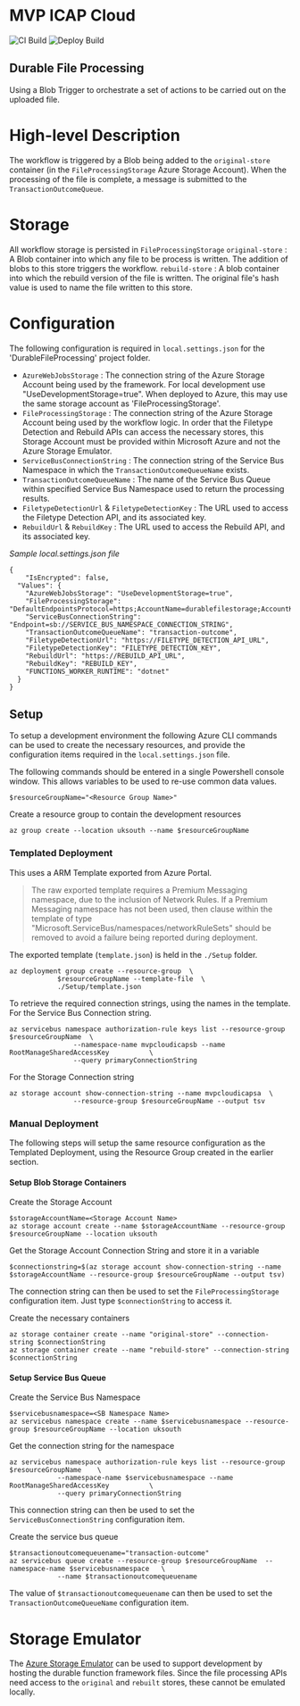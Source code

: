# MVP ICAP Cloud 
![CI Build](https://github.com/filetrust/mvp-icap-cloud/workflows/CI%20Build/badge.svg)
![Deploy Build](https://github.com/filetrust/mvp-icap-cloud/workflows/Deploy%20Build/badge.svg)

## Durable File Processing
Using a Blob Trigger to orchestrate a set of actions to be carried out on the uploaded file.

# High-level Description
The workflow is triggered by a Blob being added to the `original-store` container (in the `FileProcessingStorage` Azure Storage Account). When the processing of the file is complete, a message is submitted to the `TransactionOutcomeQueue`.

# Storage
All workflow storage is persisted in `FileProcessingStorage`
`original-store` : A Blob container into which any file to be process is written. The addition of blobs to this store triggers the workflow.
`rebuild-store` : A blob container into which the rebuild version of the file is written. The original file's hash value is used to name the file written to this store.

# Configuration
The following configuration is required in `local.settings.json` for the 'DurableFileProcessing' project folder.
- `AzureWebJobsStorage` : The connection string of the Azure Storage Account being used by the framework. For local development use "UseDevelopmentStorage=true". When deployed to Azure, this may use the same storage account as 'FileProcessingStorage'.
- `FileProcessingStorage` : The connection string of the Azure Storage Account being used by the workflow logic. In order that the Filetype Detection and Rebuild APIs can access the necessary stores, this Storage Account must be provided within Microsoft Azure and not the Azure Storage Emulator.
- `ServiceBusConnectionString` : The connection string of the Service Bus Namespace in which the `TransactionOutcomeQueueName` exists.
- `TransactionOutcomeQueueName`  : The name of the Service Bus Queue within specified Service Bus Namespace used to return the processing results.
- `FiletypeDetectionUrl` & `FiletypeDetectionKey` : The URL used to access the Filetype Detection API, and its associated key.
- `RebuildUrl` & `RebuildKey` : The URL used to access the Rebuild API, and its associated key.

*Sample local.settings.json file*
```
{
    "IsEncrypted": false,
  "Values": {
    "AzureWebJobsStorage": "UseDevelopmentStorage=true",
    "FileProcessingStorage": "DefaultEndpointsProtocol=https;AccountName=durablefilestorage;AccountKey=STORAGE_ACCOUNT_CONNECTION_STRING",
    "ServiceBusConnectionString": "Endpoint=sb://SERVICE_BUS_NAMESPACE_CONNECTION_STRING",
    "TransactionOutcomeQueueName": "transaction-outcome",
    "FiletypeDetectionUrl": "https://FILETYPE_DETECTION_API_URL",
    "FiletypeDetectionKey": "FILETYPE_DETECTION_KEY",
    "RebuildUrl": "https://REBUILD_API_URL",
    "RebuildKey": "REBUILD_KEY",
    "FUNCTIONS_WORKER_RUNTIME": "dotnet"
  }
}
```

## Setup
To setup a development environment the following Azure CLI commands can be used to create the necessary resources, and provide the configuration items required in the `local.settings.json` file.

The following commands should be entered in a single Powershell console window. This allows variables to be used to re-use common data values.

```
$resourceGroupName="<Resource Group Name>"
```

Create a resource group to contain the development resources
```
az group create --location uksouth --name $resourceGroupName
```

### Templated Deployment
This uses a ARM Template exported from Azure Portal. 
> The raw exported template requires a Premium Messaging namespace, due to the inclusion of Network Rules. If a Premium Messaging namespace has not been used, then clause within the template of type "Microsoft.ServiceBus/namespaces/networkRuleSets" should be removed to avoid a failure being reported during deployment.

The exported template (`template.json`) is held in the `./Setup` folder.

```
az deployment group create --resource-group  \
            $resourceGroupName --template-file  \
            ./Setup/template.json 
```

To retrieve the required connection strings, using the names in the template.  For the Service Bus Connection string.
```
az servicebus namespace authorization-rule keys list --resource-group $resourceGroupName  \
                --namespace-name mvpcloudicapsb --name RootManageSharedAccessKey          \
                --query primaryConnectionString
```
For the Storage Connection string
```
az storage account show-connection-string --name mvpcloudicapsa  \
                --resource-group $resourceGroupName --output tsv
```

### Manual Deployment
The following steps will setup the same resource configuration as the Templated Deployment, using the Resource Group created in the earlier section.
#### Setup Blob Storage Containers

Create the Storage Account
```
$storageAccountName=<Storage Account Name> 
az storage account create --name $storageAccountName --resource-group $resourceGroupName --location uksouth
```

Get the Storage Account Connection String and store it in a variable
```
$connectionstring=$(az storage account show-connection-string --name $storageAccountName --resource-group $resourceGroupName --output tsv)
```
The connection string can then be used to set the `FileProcessingStorage` configuration item. Just type `$connectionString` to access it.

Create the necessary containers
```
az storage container create --name "original-store" --connection-string $connectionString
az storage container create --name "rebuild-store" --connection-string $connectionString
```

#### Setup Service Bus Queue

Create the Service Bus Namespace
```
$servicebusnamespace=<SB Namespace Name> 
az servicebus namespace create --name $servicebusnamespace --resource-group $resourceGroupName --location uksouth
```
Get the connection string for the namespace
```
az servicebus namespace authorization-rule keys list --resource-group $resourceGroupName    \
            --namespace-name $servicebusnamespace --name RootManageSharedAccessKey          \
            --query primaryConnectionString
```
This connection string can then be used to set the `ServiceBusConnectionString` configuration item.

Create the service bus queue
```
$transactionoutcomequeuename="transaction-outcome"
az servicebus queue create --resource-group $resourceGroupName  --namespace-name $servicebusnamespace   \
            --name $transactionoutcomequeuename
```
The value of `$transactionoutcomequeuename` can then be used to set the `TransactionOutcomeQueueName` configuration item.

# Storage Emulator
The [Azure Storage Emulator](https://docs.microsoft.com/en-us/azure/storage/common/storage-use-emulator) can be used to support development by hosting the durable function framework files. Since the file processing APIs need access to the `original` and `rebuilt` stores, these cannot be emulated locally.
